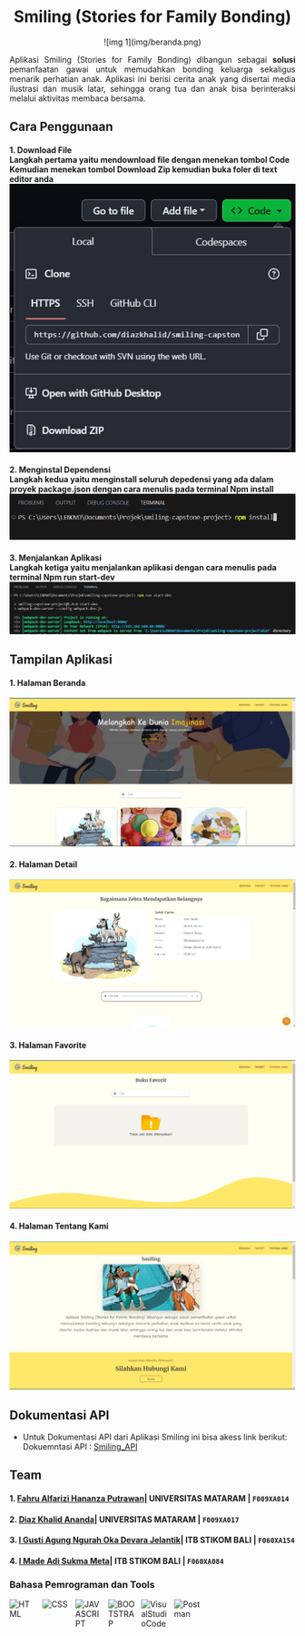 <h1 align="center"> Smiling (Stories for Family Bonding) </h1>
<div align="center">
    ![img 1](img/beranda.png)
</div>

<div align="center" style="text-align: justify">
  <p>Aplikasi Smiling (Stories for Family Bonding) dibangun sebagai <b>solusi</b> pemanfaatan gawai untuk memudahkan bonding keluarga sekaligus menarik perhatian   anak. Aplikasi ini berisi cerita anak yang disertai media ilustrasi dan musik latar, sehingga orang tua dan anak bisa berinteraksi melalui aktivitas membaca       bersama.</p>
</div>




## Cara Penggunaan
#### 1. Download File <br> Langkah pertama yaitu mendownload file dengan menekan tombol <b>Code</b> Kemudian menekan tombol <b>Download Zip</b> kemudian buka foler di text editor anda <br> ![img 1](img/download.png) 
  
#### 2. Menginstal Dependensi <br> Langkah kedua yaitu menginstall seluruh depedensi yang ada dalam proyek package.json dengan cara menulis pada terminal <b>Npm install</b> <br> ![img 2](img/npminstall.png)
  
#### 3. Menjalankan Aplikasi <br> Langkah ketiga yaitu menjalankan aplikasi dengan cara menulis pada terminal <b>Npm run start-dev</b> <br> ![img 2](img/npmrunstartdev.png)

## Tampilan Aplikasi
#### 1. Halaman Beranda <br> 
![img 3](img/beranda.png)

#### 2. Halaman Detail <br> 
![img 4](img/detail.png)

#### 3. Halaman Favorite <br> 
![img 5](img/favorite.png)

#### 4. Halaman Tentang Kami <br> 
![img 6](img/tentangkami.png)


## Dokumentasi API
* Untuk Dokumentasi API dari Aplikasi Smiling ini bisa akess link berikut: <br>
  Dokuemntasi API : [Smiling_API](https://smiling-api-docs.netlify.app/#/)

## Team
#### 1. [Fahru Alfarizi Hananza Putrawan](https://www.linkedin.com/in/fahru-alfarizi-hananza-putrawan-94379b26a/)| UNIVERSITAS MATARAM | `F009XA014`

#### 2. [Diaz Khalid Ananda](https://www.linkedin.com/in/diaz-khalid-ananda-5a135a267/)| UNIVERSITAS MATARAM | `F009XA017`

#### 3. [I Gusti Agung Ngurah Oka Devara Jelantik](https://www.linkedin.com/in/okadevara/)| ITB STIKOM BALI | `F060XA154`

#### 4. [I Made Adi Sukma Meta](https://www.linkedin.com/in/adi-sukma-a5485b176/)| ITB STIKOM BALI | `F060XA084`

### Bahasa Pemrograman dan Tools
[<img align="left" alt="HTML" width="48px" height="48" src="https://img.icons8.com/color/48/html-5--v1.png" style="padding-right:10px;" />][webdev]
[<img align="left" alt="CSS" width="48px" height="48" src="https://img.icons8.com/plasticine/48/css3.png" style="padding-right:10px;" />][webdev]
[<img align="left" alt="JAVASCRIPT" width="48px" height="48" src="https://img.icons8.com/color/48/javascript--v1.png" style="padding-right:10px;" />][webdev]
[<img align="left" alt="BOOTSTRAP" width="48px" height="48" src="https://img.icons8.com/color/48/bootstrap.png" style="padding-right:10px;" />][webdev]
[<img align="left" alt="VisualStudioCode" width="48px"  height="48" src="https://img.icons8.com/color/48/visual-studio-code-2019.png" style="padding-right:10px;" />][webdev]
[<img align="left" alt="Postman" width="48px" height="48" src="https://img.icons8.com/external-tal-revivo-color-tal-revivo/48/external-postman-is-the-only-complete-api-development-environment-logo-color-tal-revivo.png" style="padding-right:10px;" />][webdev]

<br />
<br />

[webdev]: https://github.com/fahrual/fahrual
